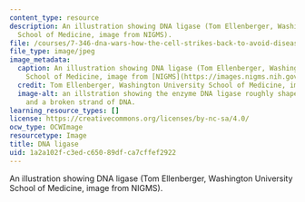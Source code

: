 ```yaml
---
content_type: resource
description: An illustration showing DNA ligase (Tom Ellenberger, Washington University
  School of Medicine, image from NIGMS).
file: /courses/7-346-dna-wars-how-the-cell-strikes-back-to-avoid-disease-after-attacks-on-dna-fall-2013/1a2a102fc3edc65089dfca7cffef2922_7-346f13.jpg
file_type: image/jpeg
image_metadata:
  caption: An illustration showing DNA ligase (Tom Ellenberger, Washington University
    School of Medicine, image from [NIGMS](https://images.nigms.nih.gov/Pages/Home.aspx)).
  credit: Tom Ellenberger, Washington University School of Medicine, image from NIGMS
  image-alt: an illstration showing the enzyme DNA ligase roughly shaped like a semicircle,
    and a broken strand of DNA.
learning_resource_types: []
license: https://creativecommons.org/licenses/by-nc-sa/4.0/
ocw_type: OCWImage
resourcetype: Image
title: DNA ligase
uid: 1a2a102f-c3ed-c650-89df-ca7cffef2922
---
```

An illustration showing DNA ligase (Tom Ellenberger, Washington University School of Medicine, image from NIGMS).